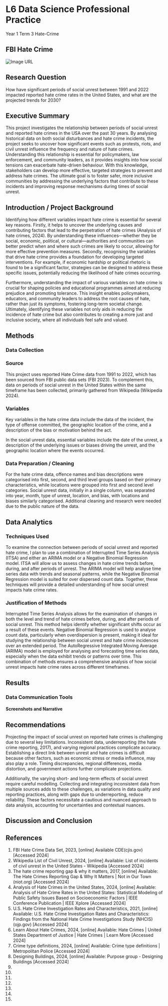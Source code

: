 # L6 Data Science Professional Practice 
Year 1 Term 3 
Hate-Crime

## FBI Hate Crime

![Image URL](https://cdn.statcdn.com/Infographic/images/teaser/16100.jpeg)

## Research Question
How have significant periods of social unrest between 1991 and 2022 impacted reported hate crime rates in the United States, and what are the projected trends for 2030?

## Executive Summary
This project investigates the relationship between periods of social unrest and reported hate crimes in the USA over the past 30 years. By analysing historical data on both social disturbances and hate crime incidents, the project seeks to uncover how significant events such as protests, riots, and civil unrest influence the frequency and nature of hate crimes. Understanding this relationship is essential for policymakers, law enforcement, and community leaders, as it provides insights into how social tensions can exacerbate hate-driven behaviour. With this knowledge, stakeholders can develop more effective, targeted strategies to prevent and address hate crimes. The ultimate goal is to foster safer, more inclusive communities by addressing the underlying factors that contribute to these incidents and improving response mechanisms during times of social unrest.

## Introduction / Project Background

Identifying how different variables impact hate crime is essential for several key reasons. Firstly, it helps to uncover the underlying causes and contributing factors that lead to the perpetration of hate crimes (Analysis of hate crimes, 2024). By understanding these influences—whether they be social, economic, political, or cultural—authorities and communities can better predict when and where such crimes are likely to occur, allowing for more effective prevention measures.
Secondly, recognising the variables that drive hate crime provides a foundation for developing targeted interventions. For example, if economic hardship or political rhetoric is found to be a significant factor, strategies can be designed to address these specific issues, potentially reducing the likelihood of hate crimes occurring.

Furthermore, understanding the impact of various variables on hate crime is crucial for shaping policies and educational programmes aimed at reducing prejudice and promoting tolerance. This insight enables policymakers, educators, and community leaders to address the root causes of hate, rather than just its symptoms, fostering long-term societal change.
Ultimately, identifying these variables not only aids in reducing the incidence of hate crime but also contributes to creating a more just and inclusive society, where all individuals feel safe and valued.

## Methods

### Data Collection

### Source
This project uses reported Hate Crime data from 1991 to 2022, which has been sourced from FBI public data sets (FBI 2023). To complement this, data on periods of social unrest in the United States within the same timeframe has been collected, primarily gathered from Wikipedia (Wikipedia 2024).

### Variables
Key variables in the hate crime data include the data of the incident, the type of offense committed, the geographic location of the crime, and a description of the bias or motivation behind the act.

In the social unrest data, essential variables include the date of the unrest, a description of the underlying issues or biases driving the unrest, and the geographic location where the events occurred.

### Data Preparation / Cleaning

For the hate crime data, offence names and bias descriptions were categorised into first, second, and third level groups based on their primary characteristics, while locations were grouped into first and second level categories. Social unrest data, initially in a single column, was separated into year, month, type of unrest, location, and bias, with locations and biases similarly categorised. Additional cleaning and research were needed due to the public nature of the data.

## Data Analytics

### Techniques Used
To examine the connection between periods of social unrest and reported hate crime, I plan to use a combination of Interrupted Time Series Analysis (ITSA) and either an ARIMA model or a Negative Binomial Regression model. ITSA will allow us to assess changes in hate crime trends before, during, and after periods of unrest. The ARIMA model will help analyse time series data with trends and seasonal patterns, while the Negative Binomial Regression model is suited for over dispersed count data. Together, these techniques will provide a detailed understanding of how social unrest impacts hate crime rates.

### Justification of Methods
Interrupted Time Series Analysis allows for the examination of changes in both the level and trend of hate crimes before, during, and after periods of social unrest. This method helps identify whether significant shifts occur as a result of these events. Negative Binomial Regression is used to analyse count data, particularly when overdispersion is present, making it ideal for studying the relationship between social unrest and hate crime incidences over an extended period. The AutoRegressive Integrated Moving Average (ARIMA) model is employed for analysing and forecasting time series data, especially when the data exhibit trends or patterns over time. This combination of methods ensures a comprehensive analysis of how social unrest impacts hate crime rates across different timeframes.

## Results

### Data Communication Tools

#### Screenshots and Narrative

## Recommendations

Projecting the impact of social unrest on reported hate crimes is challenging due to several key limitations. Inconsistent data, underreporting (the hate crime reporting, 2017), and varying regional practices complicate accuracy. Establishing a direct link between unrest and hate crimes is difficult because other factors, such as economic stress or media influence, may also play a role. Timing discrepancies, regional differences, media distortion, and government actions further complicate projections. 

Additionally, the varying short- and long-term effects of social unrest require careful modelling. Collecting and integrating inconsistent data from multiple sources adds to these challenges, as variations in data quality and reporting practices, along with gaps due to underreporting, reduce reliability. These factors necessitate a cautious and nuanced approach to data analysis, accounting for uncertainties and contextual nuances.

## Discussion and Conclusion

## References
1.	FBI Hate Crime Data Set, 2023, [online] Available CDE(cjis.gov) [Accessed 2024]
2.	Wikipedia List of Civil Unrest, 2024, [online] Available: List of incidents of civil unrest in the United States - Wikipedia [Accessed 2024]
3.	The hate crime reporting gap & why it matters, 2017, [online] Available: The Hate Crimes Reporting Gap & Why It Matters | Not in Our Town (niot.org) [Accessed 2024]
4.	Analysis of Hate Crimes in the United States, 2024, [online] Available: Analysis of Hate Crime Rates in the United States: Statistical Modeling of Public Safety Issues Based on Socioeconomic Factors | IEEE Conference Publication | IEEE Xplore [Accessed 2024]
5.	U.S. Hate Crime Investigation Rates and Characteristics, 2021, [online] Available: U.S. Hate Crime Investigation Rates and Characteristics: Findings from the National Hate Crime Investigations Study (NHCIS) (ojp.gov) [Accessed 2024]
6.	Learn About Hate Crimes, 2024, [online] Available: Hate Crimes | United States Department of Justice | Hate Crimes | Learn More [Accessed 2024]
7.	Crime type definitions, 2024, [online] Available: Crime type definitions | Metropolitan Police [Accessed 2024]
8.	Designing Buildings, 2024, [online] Available: Purpose group - Designing Buildings [Accessed 2024]
9.	
10.	
11.	
12.	
13.	
14.	
15.	
